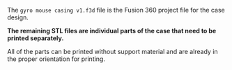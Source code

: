 The `gyro mouse casing v1.f3d` file is the Fusion 360 project file for the case design.

**The remaining STL files are individual parts of the case that need to be printed separately.**

  All of the parts can be printed without support material and are already in the proper orientation 
for printing.



  
